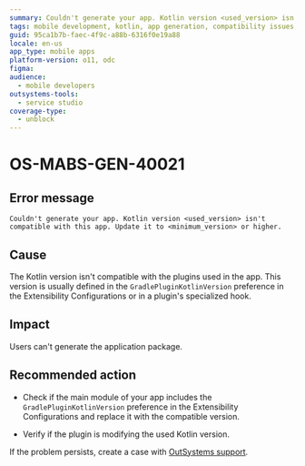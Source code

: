 ```yaml
---
summary: Couldn't generate your app. Kotlin version <used_version> isn't compatible with this app. Update it to <minimum_version> or higher.
tags: mobile development, kotlin, app generation, compatibility issues, gradle
guid: 95ca1b7b-faec-4f9c-a88b-6316f0e19a88
locale: en-us
app_type: mobile apps
platform-version: o11, odc
figma:
audience:
  - mobile developers
outsystems-tools:
  - service studio
coverage-type:
  - unblock
---
```


# OS-MABS-GEN-40021

## Error message

`Couldn't generate your app. Kotlin version <used_version> isn't compatible with this app. Update it to <minimum_version> or higher.`

## Cause

The Kotlin version isn't compatible with the plugins used in the app. This version is usually defined in the `GradlePluginKotlinVersion` preference in the Extensibility Configurations or in a plugin's specialized hook.

## Impact

Users can't generate the application package.

## Recommended action

* Check if the main module of your app includes the `GradlePluginKotlinVersion` preference in the Extensibility Configurations and replace it with the compatible version.

* Verify if the plugin is modifying the used Kotlin version.

If the problem persists, create a case with [OutSystems support](https://www.outsystems.com/support/portal/open-support-case?ErrorCode=OS-MABS-GEN-40021).

